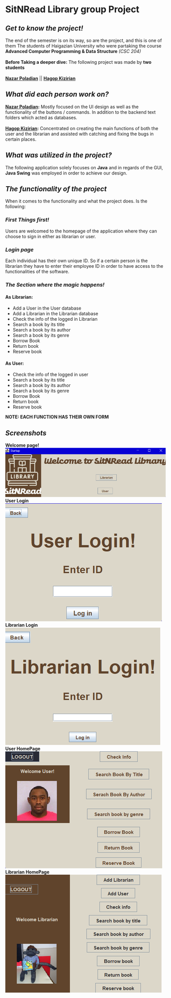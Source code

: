 # SitNRead Library group Project

## *Get to know the project!*
The end of the semester is on its way, so are the project, and this is one of them
The students of Haigazian University who were partaking the course **Advanced Computer Programming & Data Structure** *(CSC 204)*
<br />
<br />
**Before Taking a deeper dive:** The following project was made by **two students**
<br />
<br />
**[Nazar Poladian](https://github.com/PurpleArcher2)** ||
**[Hagop Kizirian](https://github.com/JamesK24)**

## **_What did each person work on?_**

**[Nazar Poladian](https://github.com/PurpleArcher2):** Mostly focused on the UI design as well as the functionality of
the buttons / commands. In addition to the backend text folders which acted as databases.
<br />
<br />
**[Hagop Kizirian](https://github.com/JamesK24):** Concentrated on creating the main functions of both the user and the 
librarian and assisted with catching and fixing the bugs in certain places.

## **_What was utilized in the project?_**

The following application solely focuses on **Java** and in regards of the GUI, **Java Swing** was employed
in order to achieve our design.

## **_The functionality of the project_**

When it comes to the functionality and what the project does. Is the following:

### _First Things first!_
Users are welcomed to the homepage of the application where they can choose to sign in either as librarian or user.

### _Login page_
Each individual has their own unique ID. So if a certain person is the librarian they have to enter their employee ID in order to have access to 
the functionalities of the software.

### _The Section where the magic happens!_ 
#### As Librarian: 
* Add a User in the User database
* Add a Librarian in the Librarian database
* Check the info of the logged in Librarian
* Search a book by its title
* Search a book by its author
* Search a book by its genre
* Borrow Book
* Return book
* Reserve book

#### As User:
* Check the info of the logged in user
* Search a book by its title
* Search a book by its author
* Search a book by its genre
* Borrow Book
* Return book
* Reserve book

**NOTE: EACH FUNCTION HAS THEIR OWN FORM**
## _Screenshots_ 
**Welcome page!**
![img.png](img.png)
<br />
**User Login**
<br />
![img_1.png](img_1.png)
<br />
**Librarian Login**
<br />
![img_2.png](img_2.png)
<br />
**User HomePage**
<br />
![img_4.png](img_4.png)
<br />
**Librarian HomePage**
<br />
![img_3.png](img_3.png)

